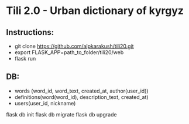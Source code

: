# Tili 2.0 - Urban dictionary of kyrgyz

## Instructions:
- git clone https://github.com/alpkarakush/tili20.git
- export FLASK_APP=path_to_folder/tili20/web
- flask run

## DB:
- words (word_id, word_text, created_at, author(user_id))
- definitions(word(word_id), description_text, created_at)
- users(user_id, nickname)

flask db init
flask db migrate
flask db upgrade

